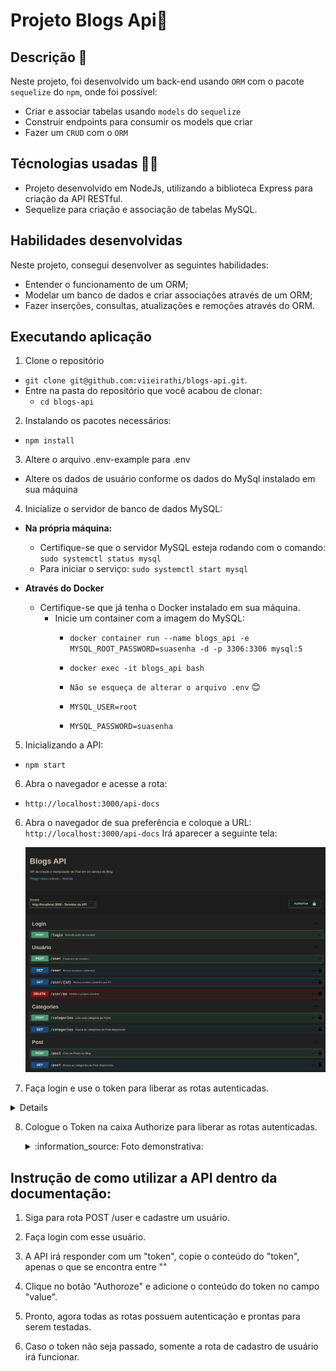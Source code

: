 # Projeto Blogs Api:memo:

## Descrição :selfie:

Neste projeto, foi desenvolvido um back-end usando `ORM` com o pacote `sequelize` do `npm`, onde foi possível:
 - Criar e associar tabelas usando `models` do `sequelize`
 - Construir endpoints para consumir os models que criar 
 - Fazer um `CRUD` com o `ORM`

## Técnologias usadas :technologist:

- Projeto desenvolvido em NodeJs, utilizando a biblioteca Express para criação da API RESTful.
- Sequelize para criação e associação de tabelas MySQL.

## Habilidades desenvolvidas

Neste projeto, consegui desenvolver as seguintes habilidades:

- Entender o funcionamento de um ORM;
- Modelar um banco de dados e criar associações através de um ORM;
- Fazer inserções, consultas, atualizações e remoções através do ORM.

## Executando aplicação

1. Clone o repositório
  * `git clone git@github.com:viieirathi/blogs-api.git`.
  * Entre na pasta do repositório que você acabou de clonar:
    * `cd blogs-api`

2. Instalando os pacotes necessários:
  - `npm install`

3. Altere o arquivo .env-example para .env
  * Altere os dados de usuário conforme os dados do MySql instalado em sua máquina

4. Inicialize o servidor de banco de dados MySQL:
  - **Na própria máquina:**
    * Certifique-se que o servidor MySQL esteja rodando com o comando:
      `sudo systemctl status mysql`
    - Para iniciar o serviço:
      `sudo systemctl start mysql`
    
  - **Através do Docker**
    * Certifique-se que já tenha o Docker instalado em sua máquina.
      - Inicie um container com a imagem do MySQL:
        * `docker container run --name blogs_api -e MYSQL_ROOT_PASSWORD=suasenha -d -p 3306:3306 mysql:5`
        * `docker exec -it blogs_api bash`
         
        * `Não se esqueça de alterar o arquivo .env` :blush:
        * `MYSQL_USER=root`
        * `MYSQL_PASSWORD=suasenha`
        

5. Inicializando a API:
  - `npm start`

6. Abra o navegador e acesse a rota:
  - `http://localhost:3000/api-docs`
 
6. Abra o navegador de sua preferência e coloque a URL: `http://localhost:3000/api-docs`
   Irá aparecer a seguinte tela:
   
   
   ![](https://github.com/viieirathi/blogs-api/blob/main/imgs/exemploRotas.png)
   
 7. Faça login e use o token para liberar as rotas autenticadas.

   <details close>
  
    <summary>:information_source: Foto demonstrativa: </summary>
  
    ![](https://github.com/viieirathi/blogs-api/blob/main/imgs/token.png)
   
   </details>

8. Cologue o Token na caixa Authorize para liberar as rotas autenticadas.

   <details close>
  
    <summary>:information_source: Foto demonstrativa: </summary>
  
      ![](https://github.com/viieirathi/blogs-api/blob/main/imgs/authorizations.png)

   </details>

  
  ## Instrução de como utilizar a API dentro da documentação:
   1. Siga para rota POST /user e cadastre um usuário.

   3. Faça login com esse usuário.

   5. A API irá responder com um "token", copie o conteúdo do "token", apenas o que se encontra entre ""

   7. Clique no botão "Authoroze" e adicione o conteúdo do token no campo "value".

   9. Pronto, agora todas as rotas possuem autenticação e prontas para serem testadas.

   11. Caso o token não seja passado, somente a rota de cadastro de usuário irá funcionar.
